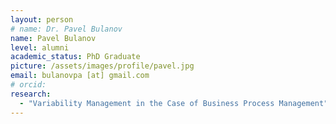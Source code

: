 ```yaml
---
layout: person
# name: Dr. Pavel Bulanov
name: Pavel Bulanov
level: alumni
academic_status: PhD Graduate
picture: /assets/images/profile/pavel.jpg
email: bulanovpa [at] gmail.com
# orcid: 
research:
  - "Variability Management in the Case of Business Process Management"
---
```

